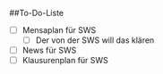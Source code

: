 ##To-Do-Liste

- [ ] Mensaplan für SWS
  - [ ] Der von der SWS will das klären
- [ ] News für SWS
- [ ] Klausurenplan für SWS

